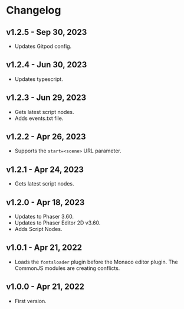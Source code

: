 # Changelog

## v1.2.5 - Sep 30, 2023

* Updates Gitpod config.

## v1.2.4 - Jun 30, 2023

* Updates typescript.

## v1.2.3 - Jun 29, 2023

* Gets latest script nodes.
* Adds events.txt file.

## v1.2.2 - Apr 26, 2023

* Supports the `start=<scene>` URL parameter.

## v1.2.1 - Apr 24, 2023

* Gets latest script nodes.

## v1.2.0 - Apr 18, 2023

* Updates to Phaser 3.60.
* Updates to Phaser Editor 2D v3.60.
* Adds Script Nodes.

## v1.0.1 - Apr 21, 2022

* Loads the `fontsloader` plugin before the Monaco editor plugin. The CommonJS modules are creating conflicts.

## v1.0.0 - Apr 21, 2022

* First version.